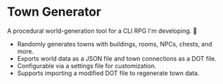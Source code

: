 # Town Generator

A procedural world-generation tool for a CLI RPG I'm developing. 🏰

- Randomly generates towns with buildings, rooms, NPCs, chests, and more.
- Exports world data as a JSON file and town connections as a DOT file.
- Configurable via a settings file for customization.
- Supports importing a modified DOT file to regenerate town data.

